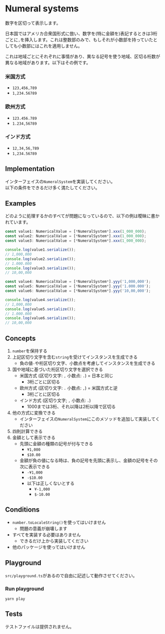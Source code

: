 # Numeral systems

数字を区切って表示します。

日本国ではアメリカ合衆国形式に倣い、数字を(特に金額を)表記するときは3桁ごとに`,`を挿入します。これは整数部のみで、もしそれが小数部を持っていたとしても小数部にはこれを適用しません。

これは地域ごとにそれぞれに事情があり、異なる記号を使う地域、区切る桁数が異なる地域があります。以下はその例です。

### 米国方式

* `123,456,789`
* `1,234.56789`

### 欧州方式

* `123.456.789`
* `1.234,56789`

### インド方式

* `12,34,56,789`
* `1,234.56789`

## Implementation

インターフェイスの`NumeralSystem`を実装してください。  
以下の条件をできるだけ多く満たしてください。

## Examples

どのように処理するかのすべてが問題になっているので、以下の例は曖昧に書かれています。

```typescript
const value1: NumericalValue = [*NumeralSystem*].xxx(1_000_000);
const value2: NumericalValue = [*NumeralSystem*].xxx(1_000_000);
const value3: NumericalValue = [*NumeralSystem*].xxx(1_000_000);

console.log(value1.serialize());
// 1,000,000
console.log(value2.serialize());
// 1.000.000
console.log(value3.serialize());
// 10,00,000

const value4: NumericalValue = [*NumeralSystem*].yyy('1,000,000');
const value5: NumericalValue = [*NumeralSystem*].yyy('1.000.000');
const value6: NumericalValue = [*NumeralSystem*].yyy('10,00,000');

console.log(value4.serialize());
// 1,000,000
console.log(value5.serialize());
// 1.000.000
console.log(value6.serialize());
// 10,00,000
```

## Concepts

1. `number`を保持する
1. 上記区切り文字を含む`string`を受けてインスタンスを生成できる
    * 負の値`-`や桁区切り文字、小数点を考慮してインスタンスを生成できる
1. 国や地域に基づいた桁区切り文字を選択できる
    * 米国方式 (区切り文字: `,` 小数点: `.`) = 日本と同じ
        * 3桁ごとに区切る
    * 欧州方式 (区切り文字: `.` 小数点: `,`) = 米国方式と逆
        * 3桁ごとに区切る
    * インド方式 (区切り文字; `,` 小数点: `.`)
        * 1000までは3桁、それ以降は2桁以降で区切る
1. 他の方式に変換できる
    * インターフェイスの`NumeralSystem`にこのメソッドを追加して実装してください
1. 四則計算できる
1. 金額として表示できる
    * 先頭に金額の種類の記号が付与できる
        * `¥1,000`
        * `$10.00`
    * 金額が負の値になる時は、負の記号を先頭に表示し、金額の記号をその次に表示できる
        * `-¥1,000`
        * `-$10.00`
        * 以下は正しくないとする
            * `¥-1,000`
            * `$-10.00`

## Conditions

* `number.toLocaleString()`を使ってはいけません
    * 問題の意義が崩壊します
* すべてを実装する必要はありません
    * できるだけ上から実装してください
* 他のパッケージを使ってはいけません

## Playground

`src/playground.ts`があるので自由に記述して動作させてください。

### Run playground

```
yarn play
```

## Tests

テストファイルは提供されません。